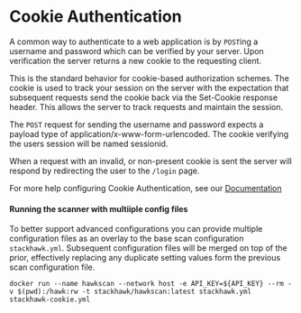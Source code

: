 # Cookie Authentication

A common way to authenticate to a web application is by `POST`ing a username and password which can be verified by your server. Upon verification the server returns a new cookie to the requesting client.

This is the standard behavior for cookie-based authorization schemes. The cookie is used to track your session on the server with the expectation that subsequent requests send the cookie back via the Set-Cookie response header. This allows the server to track requests and maintain the session.

The `POST` request for sending the username and password expects a payload type of application/x-www-form-urlencoded. The cookie verifying the users session will be named sessionid.

When a request with an invalid, or non-present cookie is sent the server will respond by redirecting the user to the `/login` page.


For more help configuring Cookie Authentication, see our [Documentation](https://docs.stackhawk.com/hawkscan/configuration/authenticated-scanning.html#usernamepassword-authentication--cookie-authorization)


#### Running the scanner with multiiple config files
To better support advanced configurations you can provide multiple configuration files as an overlay to the base scan configuration `stackhawk.yml`. Subsequent configuration files will be merged on top of the prior, effectively replacing any duplicate setting values form the previous scan configuration file.


```
docker run --name hawkscan --network host -e API_KEY=${API_KEY} --rm -v $(pwd):/hawk:rw -t stackhawk/hawkscan:latest stackhawk.yml stackhawk-cookie.yml
```
